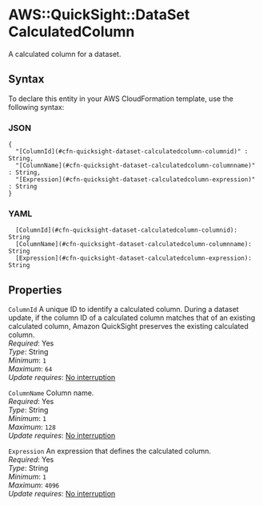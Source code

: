 # AWS::QuickSight::DataSet CalculatedColumn<a name="aws-properties-quicksight-dataset-calculatedcolumn"></a>

A calculated column for a dataset\.

## Syntax<a name="aws-properties-quicksight-dataset-calculatedcolumn-syntax"></a>

To declare this entity in your AWS CloudFormation template, use the following syntax:

### JSON<a name="aws-properties-quicksight-dataset-calculatedcolumn-syntax.json"></a>

```
{
  "[ColumnId](#cfn-quicksight-dataset-calculatedcolumn-columnid)" : String,
  "[ColumnName](#cfn-quicksight-dataset-calculatedcolumn-columnname)" : String,
  "[Expression](#cfn-quicksight-dataset-calculatedcolumn-expression)" : String
}
```

### YAML<a name="aws-properties-quicksight-dataset-calculatedcolumn-syntax.yaml"></a>

```
  [ColumnId](#cfn-quicksight-dataset-calculatedcolumn-columnid): String
  [ColumnName](#cfn-quicksight-dataset-calculatedcolumn-columnname): String
  [Expression](#cfn-quicksight-dataset-calculatedcolumn-expression): String
```

## Properties<a name="aws-properties-quicksight-dataset-calculatedcolumn-properties"></a>

`ColumnId`  <a name="cfn-quicksight-dataset-calculatedcolumn-columnid"></a>
A unique ID to identify a calculated column\. During a dataset update, if the column ID of a calculated column matches that of an existing calculated column, Amazon QuickSight preserves the existing calculated column\.  
*Required*: Yes  
*Type*: String  
*Minimum*: `1`  
*Maximum*: `64`  
*Update requires*: [No interruption](https://docs.aws.amazon.com/AWSCloudFormation/latest/UserGuide/using-cfn-updating-stacks-update-behaviors.html#update-no-interrupt)

`ColumnName`  <a name="cfn-quicksight-dataset-calculatedcolumn-columnname"></a>
Column name\.  
*Required*: Yes  
*Type*: String  
*Minimum*: `1`  
*Maximum*: `128`  
*Update requires*: [No interruption](https://docs.aws.amazon.com/AWSCloudFormation/latest/UserGuide/using-cfn-updating-stacks-update-behaviors.html#update-no-interrupt)

`Expression`  <a name="cfn-quicksight-dataset-calculatedcolumn-expression"></a>
An expression that defines the calculated column\.  
*Required*: Yes  
*Type*: String  
*Minimum*: `1`  
*Maximum*: `4096`  
*Update requires*: [No interruption](https://docs.aws.amazon.com/AWSCloudFormation/latest/UserGuide/using-cfn-updating-stacks-update-behaviors.html#update-no-interrupt)